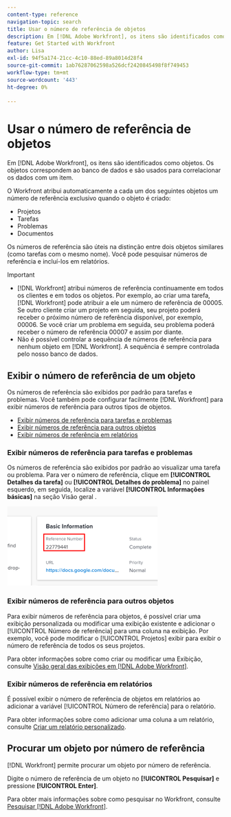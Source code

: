 ```yaml
---
content-type: reference
navigation-topic: search
title: Usar o número de referência de objetos
description: Em [!DNL Adobe Workfront], os itens são identificados como objetos. Os objetos correspondem ao banco de dados e são usados para correlacionar os dados com um item. Os números de referência são úteis na distinção entre dois objetos similares (como tarefas com o mesmo nome). Você pode pesquisar números de referência e incluí-los em relatórios.
feature: Get Started with Workfront
author: Lisa
exl-id: 94f5a174-21cc-4c10-88ed-89a8014d28f4
source-git-commit: 1ab76287062598a526dcf2420845498f8f749453
workflow-type: tm+mt
source-wordcount: '443'
ht-degree: 0%

---
```


# Usar o número de referência de objetos

Em [!DNL Adobe Workfront], os itens são identificados como objetos. Os objetos correspondem ao banco de dados e são usados para correlacionar os dados com um item.

O Workfront atribui automaticamente a cada um dos seguintes objetos um número de referência exclusivo quando o objeto é criado:

* Projetos
* Tarefas
* Problemas
* Documentos

Os números de referência são úteis na distinção entre dois objetos similares (como tarefas com o mesmo nome). Você pode pesquisar números de referência e incluí-los em relatórios.

>[!IMPORTANT]
>
>* [!DNL Workfront] atribui números de referência continuamente em todos os clientes e em todos os objetos. Por exemplo, ao criar uma tarefa, [!DNL Workfront] pode atribuir a ele um número de referência de 00005. Se outro cliente criar um projeto em seguida, seu projeto poderá receber o próximo número de referência disponível, por exemplo, 00006. Se você criar um problema em seguida, seu problema poderá receber o número de referência 00007 e assim por diante.
>* Não é possível controlar a sequência de números de referência para nenhum objeto em [!DNL Workfront]. A sequência é sempre controlada pelo nosso banco de dados.
>




## Exibir o número de referência de um objeto

Os números de referência são exibidos por padrão para tarefas e problemas. Você também pode configurar facilmente [!DNL Workfront] para exibir números de referência para outros tipos de objetos.

* [Exibir números de referência para tarefas e problemas](#view-reference-numbers-for-tasks-and-issues)
* [Exibir números de referência para outros objetos](#view-reference-numbers-for-other-objects)
* [Exibir números de referência em relatórios](#view-reference-numbers-in-reports)

### Exibir números de referência para tarefas e problemas

Os números de referência são exibidos por padrão ao visualizar uma tarefa ou problema.  Para ver o número de referência, clique em **[!UICONTROL Detalhes da tarefa]** ou **[!UICONTROL Detalhes do problema]** no painel esquerdo, em seguida, localize a variável **[!UICONTROL Informações básicas]** na seção Visão geral .

![](assets/reference-number-nwe-350x184.png)

### Exibir números de referência para outros objetos

Para exibir números de referência para objetos, é possível criar uma exibição personalizada ou modificar uma exibição existente e adicionar o [!UICONTROL Número de referência] para uma coluna na exibição. Por exemplo, você pode modificar o [!UICONTROL Projetos] exibir para exibir o número de referência de todos os seus projetos.

Para obter informações sobre como criar ou modificar uma Exibição, consulte [Visão geral das exibições em [!DNL Adobe Workfront]](../../../reports-and-dashboards/reports/reporting-elements/views-overview.md).

### Exibir números de referência em relatórios

É possível exibir o número de referência de objetos em relatórios ao adicionar a variável [!UICONTROL Número de referência] para o relatório.

Para obter informações sobre como adicionar uma coluna a um relatório, consulte [Criar um relatório personalizado](../../../reports-and-dashboards/reports/creating-and-managing-reports/create-custom-report.md).

## Procurar um objeto por número de referência

[!DNL Workfront] permite procurar um objeto por número de referência.

Digite o número de referência de um objeto no **[!UICONTROL Pesquisar]** e pressione **[!UICONTROL Enter]**.

Para obter mais informações sobre como pesquisar no Workfront, consulte [Pesquisar [!DNL Adobe Workfront]](../../../workfront-basics/navigate-workfront/search/search-workfront.md).
